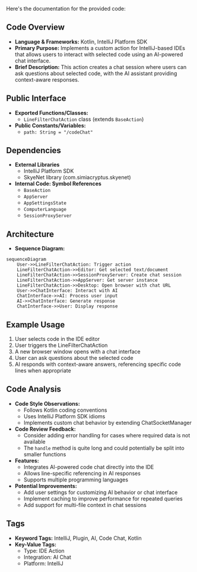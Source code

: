 Here's the documentation for the provided code:

## Code Overview
- **Language & Frameworks:** Kotlin, IntelliJ Platform SDK
- **Primary Purpose:** Implements a custom action for IntelliJ-based IDEs that allows users to interact with selected code using an AI-powered chat interface.
- **Brief Description:** This action creates a chat session where users can ask questions about selected code, with the AI assistant providing context-aware responses.

## Public Interface
- **Exported Functions/Classes:** 
  - `LineFilterChatAction` class (extends `BaseAction`)
- **Public Constants/Variables:**
  - `path: String = "/codeChat"`

## Dependencies
- **External Libraries**
  - IntelliJ Platform SDK
  - SkyeNet library (com.simiacryptus.skyenet)
- **Internal Code: Symbol References**
  - `BaseAction`
  - `AppServer`
  - `AppSettingsState`
  - `ComputerLanguage`
  - `SessionProxyServer`

## Architecture
- **Sequence Diagram:**
```mermaid
sequenceDiagram
    User->>LineFilterChatAction: Trigger action
    LineFilterChatAction->>Editor: Get selected text/document
    LineFilterChatAction->>SessionProxyServer: Create chat session
    LineFilterChatAction->>AppServer: Get server instance
    LineFilterChatAction->>Desktop: Open browser with chat URL
    User->>ChatInterface: Interact with AI
    ChatInterface->>AI: Process user input
    AI->>ChatInterface: Generate response
    ChatInterface->>User: Display response
```

## Example Usage
1. User selects code in the IDE editor
2. User triggers the LineFilterChatAction
3. A new browser window opens with a chat interface
4. User can ask questions about the selected code
5. AI responds with context-aware answers, referencing specific code lines when appropriate

## Code Analysis
- **Code Style Observations:**
  - Follows Kotlin coding conventions
  - Uses IntelliJ Platform SDK idioms
  - Implements custom chat behavior by extending ChatSocketManager
- **Code Review Feedback:**
  - Consider adding error handling for cases where required data is not available
  - The `handle` method is quite long and could potentially be split into smaller functions
- **Features:**
  - Integrates AI-powered code chat directly into the IDE
  - Allows line-specific referencing in AI responses
  - Supports multiple programming languages
- **Potential Improvements:**
  - Add user settings for customizing AI behavior or chat interface
  - Implement caching to improve performance for repeated queries
  - Add support for multi-file context in chat sessions

## Tags
- **Keyword Tags:** IntelliJ, Plugin, AI, Code Chat, Kotlin
- **Key-Value Tags:**
  - Type: IDE Action
  - Integration: AI Chat
  - Platform: IntelliJ